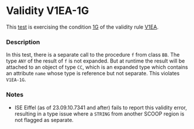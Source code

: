 # Validity V1EA-1G

This [test](.) is exercising the condition [1G](../Readme.md) of the validity rule [V1EA](../../v1ea/Readme.md).

### Description

In this test, there is a separate call to the procedure `f` from class `BB`. The type `ANY` of the result of `f` is not expanded. But at runtime the result will be attached to an object of type `CC`, which is an expanded type which contains an attribute `name` whose type is reference but not separate. This violates `V1EA-1G`.

### Notes

* ISE Eiffel (as of 23.09.10.7341 and after) fails to report this validity error, resulting in a type issue where a `STRING` from another SCOOP region is not flagged as separate.

